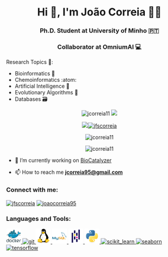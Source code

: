 <h1 align="center">Hi 👋, I'm João Correia 👨‍🦱</h1>
<h3 align="center">Ph.D. Student at University of Minho 🇵🇹</h3>
<h3 align="center">Collaborator at OmniumAI 💻</h3>

Research Topics :scroll:: 

- Bioinformatics 🧬
- Chemoinformatics :atom:
- Artificial Intelligence 🧠
- Evolutionary Algorithms 🐜
- Databases 🗃️


<p align="center"> <img src="https://komarev.com/ghpvc/?username=jcorreia11&label=Profile%20views&color=0e75b6&style=flat" alt="jcorreia11" /> <img src="https://img.shields.io/github/followers/jcorreia11?style=social"/></p>

<p align="center"> <img src="https://img.shields.io/twitter/url?style=social&url=https%3A%2F%2Ftwitter.com%2Fjfscorreia"/><a href="https://twitter.com/jfscorreia" target="blank"><img src="https://img.shields.io/twitter/follow/jfscorreia?style=social" alt="jfscorreia" /></a> </p>

<p align="center"><img src="https://github-readme-stats.vercel.app/api?username=jcorreia11&count_private=true&show_icons=true&theme=tokyonight" alt="jcorreia11" /> </p>

<p align="center"><img src="https://github-readme-stats.vercel.app/api/top-langs/?username=jcorreia11&layout=compact" alt="jcorreia11" /> </p>

- 🔭 I’m currently working on [BioCatalyzer](https://github.com/jcorreia11/BioCatalyzer)

- 📫 How to reach me **jcorreia95@gmail.com**

<h3 align="left">Connect with me:</h3>
<p align="left">
<a href="https://twitter.com/jfscorreia" target="blank"><img align="center" src="https://raw.githubusercontent.com/rahuldkjain/github-profile-readme-generator/master/src/images/icons/Social/twitter.svg" alt="jfscorreia" height="30" width="40" /></a>
<a href="https://linkedin.com/in/joaocorreia95" target="blank"><img align="center" src="https://raw.githubusercontent.com/rahuldkjain/github-profile-readme-generator/master/src/images/icons/Social/linked-in-alt.svg" alt="joaocorreia95" height="30" width="40" /></a>
</p>

<h3 align="left">Languages and Tools:</h3>
<p align="left"> <a href="https://www.docker.com/" target="_blank" rel="noreferrer"> <img src="https://raw.githubusercontent.com/devicons/devicon/master/icons/docker/docker-original-wordmark.svg" alt="docker" width="40" height="40"/> </a> <a href="https://git-scm.com/" target="_blank" rel="noreferrer"> <img src="https://www.vectorlogo.zone/logos/git-scm/git-scm-icon.svg" alt="git" width="40" height="40"/> </a> <a href="https://www.linux.org/" target="_blank" rel="noreferrer"> <img src="https://raw.githubusercontent.com/devicons/devicon/master/icons/linux/linux-original.svg" alt="linux" width="40" height="40"/> </a> <a href="https://www.mysql.com/" target="_blank" rel="noreferrer"> <img src="https://raw.githubusercontent.com/devicons/devicon/master/icons/mysql/mysql-original-wordmark.svg" alt="mysql" width="40" height="40"/> </a> <a href="https://pandas.pydata.org/" target="_blank" rel="noreferrer"> <img src="https://raw.githubusercontent.com/devicons/devicon/2ae2a900d2f041da66e950e4d48052658d850630/icons/pandas/pandas-original.svg" alt="pandas" width="40" height="40"/> </a> <a href="https://www.python.org" target="_blank" rel="noreferrer"> <img src="https://raw.githubusercontent.com/devicons/devicon/master/icons/python/python-original.svg" alt="python" width="40" height="40"/> </a> <a href="https://scikit-learn.org/" target="_blank" rel="noreferrer"> <img src="https://upload.wikimedia.org/wikipedia/commons/0/05/Scikit_learn_logo_small.svg" alt="scikit_learn" width="40" height="40"/> </a> <a href="https://seaborn.pydata.org/" target="_blank" rel="noreferrer"> <img src="https://seaborn.pydata.org/_images/logo-mark-lightbg.svg" alt="seaborn" width="40" height="40"/> </a> <a href="https://www.tensorflow.org" target="_blank" rel="noreferrer"> <img src="https://www.vectorlogo.zone/logos/tensorflow/tensorflow-icon.svg" alt="tensorflow" width="40" height="40"/> </a> </p>

